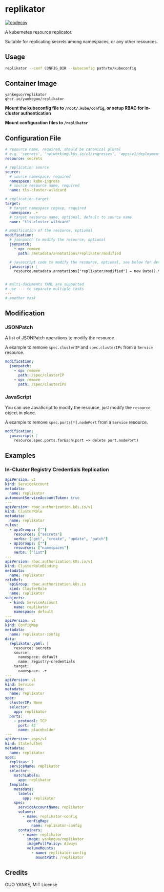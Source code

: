 # replikator

[![codecov](https://codecov.io/gh/yankeguo/replikator/graph/badge.svg?token=J7KQ5P4WPF)](https://codecov.io/gh/yankeguo/replikator)

A kubernetes resource replicator.

Suitable for replicating secrets among namespaces, or any other resources.

## Usage

```bash
replikator --conf CONFIG_DIR --kubeconfig path/to/kubeconfig
```

## Container Image

```
yankeguo/replikator
ghcr.io/yankeguo/replikator
```

**Mount the kubeconfig file to `/root/.kube/config`, or setup RBAC for in-cluster authentication**

**Mount configuration files to `/replikator`**

## Configuration File

```yaml
# resource name, required, should be canonical plural
# e.g. 'secrets', 'networking.k8s.io/v1/ingresses', 'apps/v1/deployments'
resource: secrets

# replication source
source:
  # source namespace, required
  namespace: kube-ingress
  # source resource name, required
  name: tls-cluster-wildcard

# replication target
target:
  # target namespace regexp, required
  namespace: .+
  # target resource name, optional, default to source name
  name: "tls-cluster-wildcard"

# modification of the resource, optional
modification:
  # jsonpatch to modify the resource, optional
  jsonpatch:
    - op: remove
      path: /metadata/annotations/replikator/modified

  # javascript code to modify the resource, optional, see below for details
  javascript: |
    resource.metadata.annotations["replikator/modified"] = new Date().toISOString()


# multi-documents YAML are supported
# use --- to separate multiple tasks
---
# another task
```

## Modification

### JSONPatch

A list of JSONPatch operations to modify the resource.

A example to remove `spec.clusterIP` and `spec.clusterIPs` from a `Service` resource.

```yaml
modification:
  jsonpatch:
    - op: remove
      path: /spec/clusterIP
    - op: remove
      path: /spec/clusterIPs
```

### JavaScript

You can use JavaScript to modify the resource, just modify the `resource` object in place.

A example to remove `spec.ports[*].nodePort` from a `Service` resource.

```yaml
modification:
  javascript: |
    resource.spec.ports.forEach(port => delete port.nodePort)
```

## Examples

### In-Cluster Registry Credentials Replication

```yaml
apiVersion: v1
kind: ServiceAccount
metadata:
  name: replikator
automountServiceAccountToken: true
---
apiVersion: rbac.authorization.k8s.io/v1
kind: ClusterRole
metadata:
  name: replikator
rules:
  - apiGroups: [""]
    resources: ["secrets"]
    verbs: ["get", "create", "update", "patch"]
  - apiGroups: [""]
    resources: ["namespaces"]
    verbs: ["list"]
---
apiVersion: rbac.authorization.k8s.io/v1
kind: ClusterRoleBinding
metadata:
  name: replikator
roleRef:
  apiGroup: rbac.authorization.k8s.io
  kind: ClusterRole
  name: replikator
subjects:
  - kind: ServiceAccount
    name: replikator
    namespace: default
---
apiVersion: v1
kind: ConfigMap
metadata:
  name: replikator-config
data:
  replikator.yaml: |
    resource: secrets
    source:
      namespace: default
      name: registry-credentials
    target:
      namespace: .+
---
apiVersion: v1
kind: Service
metadata:
  name: replikator
spec:
  clusterIP: None
  selector:
    app: replikator
  ports:
    - protocol: TCP
      port: 42
      name: placeholder
---
apiVersion: apps/v1
kind: StatefulSet
metadata:
  name: replikator
spec:
  replicas: 1
  serviceName: replikator
  selector:
    matchLabels:
      app: replikator
  template:
    metadata:
      labels:
        app: replikator
    spec:
      serviceAccountName: replikator
      volumes:
        - name: replikator-config
          configMap:
            name: replikator-config
      containers:
        - name: replikator
          image: yankeguo/replikator
          imagePullPolicy: Always
          volumeMounts:
            - name: replikator-config
              mountPath: /replikator
```

## Credits

GUO YANKE, MIT License
